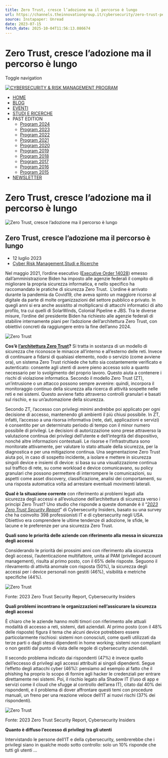 ```yaml
---
title: Zero Trust, cresce l’adozione ma il percorso è lungo
url: https://channels.theinnovationgroup.it/cybersecurity/zero-trust-percorso/
source: Instapaper: Unread
date: 2023-07-15
fetch_date: 2025-10-04T11:56:13.086674
---
```


# Zero Trust, cresce l’adozione ma il percorso è lungo

Toggle navigation

[![CYBERSECURITY & RISK MANAGEMENT PROGRAM](http://channels.theinnovationgroup.it/cybersecurity/wp-content/uploads/sites/2/2025/02/Logo-TIG-con-payoff.png)](https://channels.theinnovationgroup.it/cybersecurity)

* [HOME](https://channels.theinnovationgroup.it/cybersecurity/)
* [BLOG](https://channels.theinnovationgroup.it/cybersecurity/category/blog/#blog)
* [EVENTI](https://channels.theinnovationgroup.it/cybersecurity/#eventi)
* [STUDI E RICERCHE](https://channels.theinnovationgroup.it/cybersecurity/category/ricerca/)
* PAST EDITION
  + [Program 2024](https://channels.theinnovationgroup.it/cybersecurity/program-2024/)
  + [Program 2023](https://channels.theinnovationgroup.it/cybersecurity/program-2023/)
  + [Program 2022](https://channels.theinnovationgroup.it/cybersecurity/program-2022/)
  + [Program 2021](https://channels.theinnovationgroup.it/cybersecurity/program-2021/)
  + [Program 2020](https://channels.theinnovationgroup.it/cybersecurity/program-2020/)
  + [Program 2019](https://channels.theinnovationgroup.it/cybersecurity/program-2019/)
  + [Program 2018](https://channels.theinnovationgroup.it/cybersecurity/program-2018/)
  + [Program 2017](https://channels.theinnovationgroup.it/cybersecurity/program-2017/)
  + [Program 2016](https://channels.theinnovationgroup.it/cybersecurity/program-2016/)
  + [Program 2015](https://channels.theinnovationgroup.it/cybersecurity/program-2015/)
* [NEWSLETTER](https://channels.theinnovationgroup.it/cybersecurity/#newsletter)

# Zero Trust, cresce l’adozione ma il percorso è lungo

![Zero Trust, cresce l’adozione ma il percorso è lungo](https://channels.theinnovationgroup.it/cybersecurity/wp-content/uploads/sites/2/2023/07/Zero-Trust-3.png)

## Zero Trust, cresce l’adozione ma il percorso è lungo

* 12 luglio 2023
* [Cyber Risk Management](https://channels.theinnovationgroup.it/cybersecurity/category/blog/cyber-risk-management/),[Studi e Ricerche](https://channels.theinnovationgroup.it/cybersecurity/category/ricerca/)

Nel maggio 2021, l’ordine esecutivo ([Executive Order 14028](https://www.whitehouse.gov/briefing-room/presidential-actions/2021/05/12/executive-order-on-improving-the-nations-cybersecurity/)) emesso dall’amministrazione Biden ha imposto alle agenzie federali il compito di migliorare la propria sicurezza informatica, e nello specifico ha raccomandato le pratiche di sicurezza Zero Trust.  L’ordine è arrivato durante la pandemia da Covid19, che aveva spinto un maggiore ricorso al digitale da parte di molte organizzazioni del settore pubblico e privato. In quegli anni si era anche assistito al moltiplicarsi di attacchi informatici di alto profilo, tra cui quelli di SolarWinds, Colonial Pipeline e JBS. Tra le diverse misure, l’ordine del presidente Biden ha richiesto alle agenzie federali di stabilire internamente piani per l’adozione dell’architettura Zero Trust, con obiettivi concreti da raggiungere entro la fine dell’anno 2024.

![Zero Trust ](http://channels.theinnovationgroup.it/cybersecurity/wp-content/uploads/sites/2/2023/07/Zero-Trust-1-300x125.png)

**Cos’è [l’architettura Zero Trust](https://www.cisa.gov/sites/default/files/2023-01/Zero_Trust_Principles_Enterprise_Mobility_For_Public_Comment_508C.pdf)?** Si tratta in sostanza di un modello di sicurezza che riconosce le minacce all’interno e all’esterno delle reti. Invece di continuare a fidarsi di qualsiasi elemento, nodo o servizio (come avviene ora), un sistema Zero Trust richiede che tutto sia costantemente verificato e autenticato: consente agli utenti di avere pieno accesso solo a quanto necessario per lo svolgimento del proprio lavoro. Questo aiuta a contenere i rischi di violazione informatica. Secondo il modello Zero Trust (ZT), un’intrusione o un attacco possono sempre avvenire: quindi, incorpora il monitoraggio continuo della sicurezza alla ricerca di attività sospette nelle reti e nei sistemi. Questo avviene fatto attraverso controlli granulari e basati sul rischio, e su un’automazione della sicurezza.

Secondo ZT, l’accesso con privilegi minimi andrebbe poi applicato per ogni decisione di accesso, mantenendo gli ambienti il più chiusi possibile. In ZT, infatti, l’accesso a una risorsa informativa (rete, dati, applicazioni e servizi) è consentito per un determinato periodo di tempo con il minor numero possibile di privilegi. Le decisioni di autorizzazione sono prese attraverso la valutazione continua dei privilegi dell’utente e dell’integrità del dispositivo, nonché altre informazioni contestuali. Le risorse e l’infrastruttura sono monitorate attivamente, per valutare lo stato attuale della sicurezza, per la diagnostica e per una mitigazione continua. Una segmentazione Zero Trust aiuta poi, in caso di sospetto incidente, a isolare e mettere in sicurezza singoli device e insiemi di device: si basa su una visualizzazione continua sul traffico di rete, su come workload e device comunicavano, su policy granulari che possono permettere di interrompere le comunicazioni, su aspetti come asset discovery, classificazione, analisi dei comportamenti, su una risposta automatica volta ad arrestare eventuali movimenti laterali.

**Qual è la situazione corrente** con riferimento ai problemi legati alla sicurezza degli accessi e all’evoluzione dell’architettura di sicurezza verso i principi Zero Trust? Uno studio che risponde a queste domande è il “*[2023 Zero Trust Security Report](https://www.cybersecurity-insiders.com/portfolio/zero-trust-security-report-prospectus/)*” di Cybersecurity Insiders, basato su una survey che ha coinvolto 398 professionisti IT e di cybersecurity negli USA. Obiettivo era comprendere le ultime tendenze di adozione, le sfide, le lacune e le preferenze per una sicurezza Zero Trust.

**Quali sono le priorità delle aziende con riferimento alla messa in sicurezza degli accessi**

Considerando le priorità dei prossimi anni con riferimento alla sicurezza degli accessi, l’autenticazione multifattore, unita al PAM (privileged account management), risulta al primo posto, con il 65% delle risposte. Seguono il rilevamento di attività anomale con risposta (50%), la sicurezza degli accessi per i device personali non gestiti (46%), visibilità e metriche specifiche (44%).

![Zero Trust ](http://channels.theinnovationgroup.it/cybersecurity/wp-content/uploads/sites/2/2023/07/Zero-Trust-2-300x247.png)

Fonte: 2023 Zero Trust Security Report, Cybersecurity Insiders

**Quali problemi incontrano le organizzazioni nell’assicurare la sicurezza degli accessi**

È chiaro che le aziende hanno molti timori con riferimento alle attuali modalità di accesso a reti, sistemi, dati aziendali. Al primo posto (con il 48% delle risposte) figura il tema che alcuni device potrebbero essere particolarmente rischiosi: sistemi non conosciuti, come quelli utilizzati da terze parti o dagli stessi dipendenti in home working; sistemi non compliant o non gestiti dal punto di vista delle regole di cybersecurity aziendali.

Il secondo problema indicato dai rispondenti (47%) è invece quello dell’eccesso di privilegi agli accessi attribuiti ai singoli dipendenti. Segue l’effetto degli attacchi cyber (46%): pensiamo ad esempio al fatto che il phishing ha proprio lo scopo di fornire agli hacker le credenziali per entrare direttamente nei sistemi. Poi, il rischio legato alla Shadow IT (l’uso di app e servizi come il cloud che sfugge al controllo dell’area IT), citato dal 40% dei rispondenti, e il problema di dover affrontare questi temi con procedure manuali, un freno per una reazione veloce dell’IT ai nuovi rischi (37% dei rispondenti).

![Zero Trust ](http://channels.theinnovationgroup.it/cybersecurity/wp-content/uploads/sites/2/2023/07/Zero-Trust-3-300x224.png)

Fonte: 2023 Zero Trust Security Report, Cybersecurity Insiders

**Quanto è diffuso l’eccesso di privilegi tra gli utenti**

Intervistando le persone dell’IT e della cybersecurity, sembrerebbe che i privilegi siano in qualche modo sotto controllo: solo un 10% risponde che tutti gli utenti ...